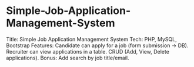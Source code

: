 # Simple-Job-Application-Management-System
Title: Simple Job Application Management System Tech: PHP, MySQL, Bootstrap  Features:  Candidate can apply for a job (form submission → DB).  Recruiter can view applications in a table.  CRUD (Add, View, Delete applications).  Bonus: Add search by job title/email.
